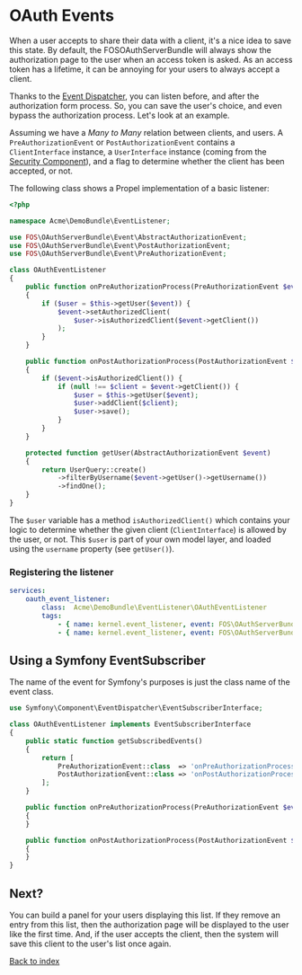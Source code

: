 OAuth Events
====================

When a user accepts to share their data with a client, it's a nice idea to save this state.
By default, the FOSOAuthServerBundle will always show the authorization page to the user
when an access token is asked. As an access token has a lifetime, it can be annoying for your
users to always accept a client.

Thanks to the [Event Dispatcher](http://symfony.com/doc/current/components/event_dispatcher.html),
you can listen before, and after the authorization form process. So, you can save the user's choice,
and even bypass the authorization process. Let's look at an example.

Assuming we have a _Many to Many_ relation between clients, and users. A `PreAuthorizationEvent` or `PostAuthorizationEvent` contains
a `ClientInterface` instance, a `UserInterface` instance (coming from the [Security Component](http://symfony.com/doc/current/book/security.html)),
and a flag to determine whether the client has been accepted, or not.

The following class shows a Propel implementation of a basic listener:

``` php
<?php

namespace Acme\DemoBundle\EventListener;

use FOS\OAuthServerBundle\Event\AbstractAuthorizationEvent;
use FOS\OAuthServerBundle\Event\PostAuthorizationEvent;
use FOS\OAuthServerBundle\Event\PreAuthorizationEvent;

class OAuthEventListener
{
    public function onPreAuthorizationProcess(PreAuthorizationEvent $event)
    {
        if ($user = $this->getUser($event)) {
            $event->setAuthorizedClient(
                $user->isAuthorizedClient($event->getClient())
            );
        }
    }

    public function onPostAuthorizationProcess(PostAuthorizationEvent $event)
    {
        if ($event->isAuthorizedClient()) {
            if (null !== $client = $event->getClient()) {
                $user = $this->getUser($event);
                $user->addClient($client);
                $user->save();
            }
        }
    }

    protected function getUser(AbstractAuthorizationEvent $event)
    {
        return UserQuery::create()
            ->filterByUsername($event->getUser()->getUsername())
            ->findOne();
    }
}
```

The `$user` variable has a method `isAuthorizedClient()` which contains your logic to determine whether
the given client (`ClientInterface`) is allowed by the user, or not. This `$user` is part of your
own model layer, and loaded using the `username` property (see `getUser()`).

### Registering the listener

``` yaml
services:
    oauth_event_listener:
        class:  Acme\DemoBundle\EventListener\OAuthEventListener
        tags:
            - { name: kernel.event_listener, event: FOS\OAuthServerBundle\Event\PreAuthorizationEvent, method: onPreAuthorizationProcess }
            - { name: kernel.event_listener, event: FOS\OAuthServerBundle\Event\PostAuthorizationEvent, method: onPostAuthorizationProcess }
```


## Using a Symfony EventSubscriber

The name of the event for Symfony's purposes is just the class name of the event class.

```php
use Symfony\Component\EventDispatcher\EventSubscriberInterface;

class OAuthEventListener implements EventSubscriberInterface
{
    public static function getSubscribedEvents()
    {
        return [
            PreAuthorizationEvent::class  => 'onPreAuthorizationProcess',
            PostAuthorizationEvent::class => 'onPostAuthorizationProcess',
        ];
    }

    public function onPreAuthorizationProcess(PreAuthorizationEvent $event)
    {
    }

    public function onPostAuthorizationProcess(PostAuthorizationEvent $event)
    {
    }
}
```

## Next?

You can build a panel for your users displaying this list. If they remove an entry from this list,
then the authorization page will be displayed to the user like the first time. And, if the user
accepts the client, then the system will save this client to the user's list once again.


[Back to index](index.md)
